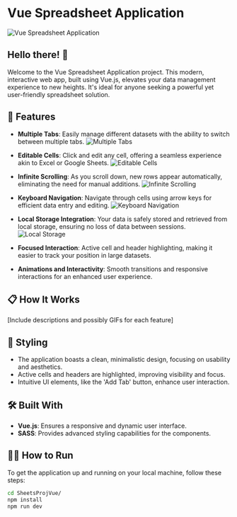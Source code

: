 # Vue Spreadsheet Application

![Vue Spreadsheet Application](https://github.com/davislyu/FrontendSpreadSheetsProj/assets/27707434/d1c4f553-bc29-495f-a1ea-b7c423e3e3e2)

## Hello there! 👋

Welcome to the Vue Spreadsheet Application project. This modern, interactive web app, built using Vue.js, elevates your data management experience to new heights. It's ideal for anyone seeking a powerful yet user-friendly spreadsheet solution.

## 🚀 Features

- **Multiple Tabs**: Easily manage different datasets with the ability to switch between multiple tabs.
  ![Multiple Tabs](https://media.giphy.com/media/v1.Y2lkPTc5MGI3NjExamN1dmZ3dGRhNGJldGR0bzdna3l2ODY1MnJ0NWoxcTd2dHg3bXVjdSZlcD12MV9pbnRlcm5hbF9naWZfYnlfaWQmY3Q9Zw/Q1fM7GYxQpHLopqd8l/giphy.gif)

- **Editable Cells**: Click and edit any cell, offering a seamless experience akin to Excel or Google Sheets.
  ![Editable Cells](https://media.giphy.com/media/v1.Y2lkPTc5MGI3NjExcHpoazVjN2swN21pOGpramF0dmExYWZlcGR1a2ZrdnJ0aWRxenVsZyZlcD12MV9pbnRlcm5hbF9naWZfYnlfaWQmY3Q9Zw/wOiZHH5XEggxdJg3Fg/giphy.gif)

- **Infinite Scrolling**: As you scroll down, new rows appear automatically, eliminating the need for manual additions.
  ![Infinite Scrolling](https://media.giphy.com/media/v1.Y2lkPTc5MGI3NjExeWdmY3k2ZnhmNWtiMmc5bW9yczh1MHpmY2ttbXB1bGRoOGlkNGM1biZlcD12MV9pbnRlcm5hbF9naWZfYnlfaWQmY3Q9Zw/8kJLLKHx9A2B1aSuq7/giphy.gif)

- **Keyboard Navigation**: Navigate through cells using arrow keys for efficient data entry and editing.
  ![Keyboard Navigation](https://media.giphy.com/media/v1.Y2lkPTc5MGI3NjExNnAybDZ5d3J1c3RhMHpzcnBwY2J2eTd6aTAyNWRuanI5enVoeWE4ciZlcD12MV9pbnRlcm5hbF9naWZfYnlfaWQmY3Q9Zw/jc32WAfqqiueVUOI8l/giphy.gif)

- **Local Storage Integration**: Your data is safely stored and retrieved from local storage, ensuring no loss of data between sessions.
  ![Local Storage](https://media.giphy.com/media/v1.Y2lkPTc5MGI3NjExcGwxajVtdnV1b25jZ2ljenBkZGcwbzBuOXJxejFqcmhtOGIxdW1vMCZlcD12MV9pbnRlcm5hbF9naWZfYnlfaWQmY3Q9Zw/CKobTwQwIZMHvXm8XT/giphy.gif)

- **Focused Interaction**: Active cell and header highlighting, making it easier to track your position in large datasets.

- **Animations and Interactivity**: Smooth transitions and responsive interactions for an enhanced user experience.

## 📋 How It Works

[Include descriptions and possibly GIFs for each feature]

## 🎨 Styling

- The application boasts a clean, minimalistic design, focusing on usability and aesthetics.
- Active cells and headers are highlighted, improving visibility and focus.
- Intuitive UI elements, like the 'Add Tab' button, enhance user interaction.

## 🛠 Built With

- **Vue.js**: Ensures a responsive and dynamic user interface.
- **SASS**: Provides advanced styling capabilities for the components.

## 🏃🏼 How to Run

To get the application up and running on your local machine, follow these steps:

```bash
cd SheetsProjVue/
npm install
npm run dev
